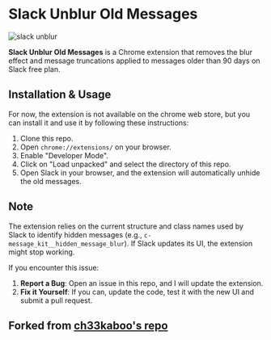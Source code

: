 # Slack Unblur Old Messages

![slack unblur](https://github.com/user-attachments/assets/08f112e2-47ea-415d-9cdb-d3c1a8f05eb7)

**Slack Unblur Old Messages** is a Chrome extension that removes the blur effect and message truncations applied to messages older than 90 days on Slack free plan.

## Installation & Usage

For now, the extension is not available on the chrome web store, but you can install it and use it by following these instructions:

1. Clone this repo.
2. Open `chrome://extensions/` on your browser.
3. Enable "Developer Mode".
4. Click on "Load unpacked" and select the directory of this repo.
5. Open Slack in your browser, and the extension will automatically unhide the old messages.

## Note

The extension relies on the current structure and class names used by Slack to identify hidden messages (e.g., `c-message_kit__hidden_message_blur`). If Slack updates its UI, the extension might stop working.

If you encounter this issue:

1. **Report a Bug**: Open an issue in this repo, and I will update the extension.
2. **Fix it Yourself**: If you can, update the code, test it with the new UI and submit a pull request.

## Forked from [ch33kaboo's repo](https://github.com/ch33kaboo/Slack-Unblur-Old-Messages)
